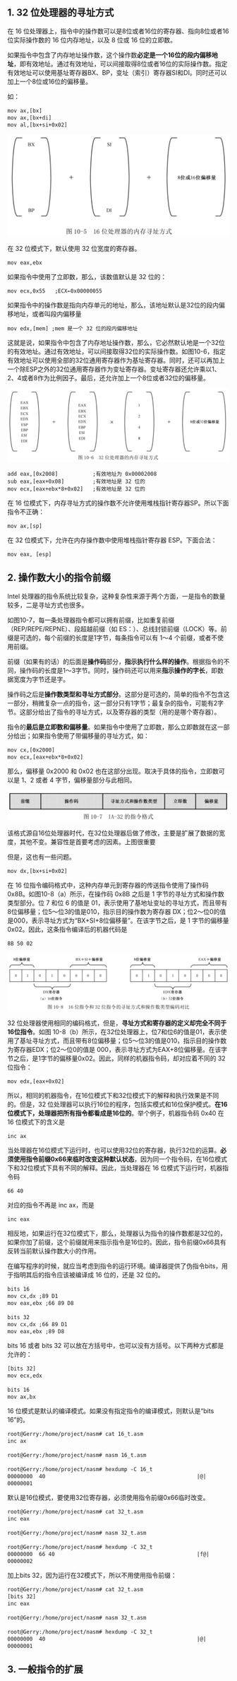 ## 1. 32 位处理器的寻址方式

在 16 位处理器上，指令中的操作数可以是8位或者16位的寄存器、指向8位或者16位实际操作数的 16 位内存地址，以及 8 位或 16 位的立即数。

如果指令中包含了内存地址操作数，这个操作数**必定是一个16位的段内偏移地址**，即有效地址。通过有效地址，可以间接取得8位或者16位的实际操作数。指定有效地址可以使用基址寄存器BX、BP，变址（索引）寄存器SI和DI。同时还可以加上一个8位或16位的偏移量。

如：

```
mov ax,[bx]
mov ax,[bx+di]
mov al,[bx+si+0x02]
```

![config](images/5.png)

在 32 位模式下，默认使用 32 位宽度的寄存器。

```
mov eax,ebx
```

如果指令中使用了立即数，那么，该数值默认是 32 位的：

```
mov ecx,0x55   ;ECX←0x00000055
```

如果指令中的操作数是指向内存单元的地址，那么，该地址默认是32位的段内偏移地址，或者叫段内偏移量

```
mov edx,[mem] ;mem 是一个 32 位的段内偏移地址
```

这就是说，如果指令中包含了内存地址操作数，那么，它必然默认地是一个32位的有效地址。通过有效地址，可以间接取得32位的实际操作数。如图10-6，指定有效地址可以使用全部的32位通用寄存器作为基址寄存器。同时，还可以再加上一个除ESP之外的32位通用寄存器作为变址寄存器。变址寄存器还允许乘以1、2、4或者8作为比例因子。最后，还允许加上一个8位或者32位的偏移量。

![config](images/6.png)

```
add eax,[0x2008]           ;有效地址为 0x00002008
sub eax,[eax+0x08]         ;有效地址是 32 位的
mov ecx,[eax+ebx*8+0x02]   ;有效地址是 32 位的
```

在 16 位模式下，内存寻址方式的操作数不允许使用堆栈指针寄存器SP。所以下面指令不正确：

```
mov ax,[sp]
```

在 32 位模式下，允许在内存操作数中使用堆栈指针寄存器 ESP。下面合法：

```
mov eax, [esp]
```

## 2. 操作数大小的指令前缀

Intel 处理器的指令系统比较复杂，这种复杂性来源于两个方面，一是指令的数量较多，二是寻址方式也很多。

如图10-7，每一条处理器指令都可以拥有前缀，比如重复前缀（REP/REPE/REPNE）、段超越前缀（如 ES：）、总线封锁前缀（LOCK）等。前缀是可选的，每个前缀的长度是1字节，每条指令可以有 1～4 个前缀，或者不使用前缀。

前缀（如果有的话）的后面是**操作码**部分，**指示执行什么样的操作**。根据指令的不同，操作码的长度是1～3字节。同时，操作码还可以用来**指示操作的字长**，即数据宽度为字节还是字。

操作码之后是**操作数类型和寻址方式部分**。这部分是可选的，简单的指令不包含这一部分，稍微复杂一点的指令，这一部分只有1字节；最复杂的指令，可能有2字节。这部分给出了指令的寻址方式，以及寄存器的类型（用的是哪个寄存器）。

指令的**最后是立即数和偏移量**。如果指令中使用了立即数，那么立即数就在这一部分给出；如果指令使用了带偏移量的寻址方式，如：

```
mov cx,[0x2000]
mov ecx,[eax+ebx*8+0x02]
```

那么，偏移量 0x2000 和 0x02 也在这部分出现。取决于具体的指令，立即数可以是 1、2 或者 4 字节，偏移量部分与此相同。

![config](images/7.png)

该格式源自16位处理器时代，在32位处理器后做了修改，主要是扩展了数据的宽度，其他不变。兼容性是首要考虑的因素。上图很重要

但是，这也有一些问题。

```
mov dx,[bx+si+0x02]
```

在 16 位指令编码格式中，这种内存单元到寄存器的传送指令使用了操作码0x8B。如图10-8（a）所示，在操作码 0x8B 之后是 1 字节的寻址方式和操作数类型部分。位 7 和位 6 的值是 01，表示使用了基地址变址的寻址方式，而且带有8位偏移量；位5～位3的值是010，指示目的操作数为寄存器 DX；位2～位0的值是000，表示寻址方式为“BX+SI+8位偏移量”。在该字节之后，是 1 字节的偏移量 0x02。因此，这条指令编译后的机器代码是

```
8B 50 02
```

![config](images/8.png)

32 位处理器使用相同的编码格式，但是，**寻址方式和寄存器的定义却完全不同于16位指令**。如图 10-8（b）所示，在32位处理器上，位7和位6的值是01，表示使用了基址寻址方式，而且带有8位偏移量；位5～位3的值是010，指示目的操作数为寄存器EDX；位2～位0的值是 000，表示寻址方式为EAX+8位偏移量。在该字节之后，是1字节的偏移量0x02。因此，同样的机器指令码，却对应着不同的 32 位指令：

```
mov edx,[eax+0x02]
```

所以，相同的机器指令，在16位模式下和32位模式下的解释和执行效果是不同的。但是，32 位处理器可以执行16位的程序，包括实模式和16位保护模式。**在16位模式下，处理器把所有指令都看成是16位的**。举个例子，机器指令码 0x40 在 16 位模式下的含义是

```
inc ax
```

当处理器在16位模式下运行时，也可以使用32位的寄存器，执行32位的运算。**必须使用指令前缀0x66来临时改变这种默认状态**，因为同一个指令码，在16位模式下和32位模式下具有不同的解释。因此，当处理器在 16 位模式下运行时，机器指令码

```
66 40
```

对应的指令不再是 inc ax，而是

```
inc eax
```

相反地，如果运行在32位模式下，那么，处理器认为指令的操作数都是32位的，如果你加了前缀，这个前缀就用来指示指令是16位的。因此，指令前缀0x66具有反转当前默认操作数大小的作用。

在编写程序的时候，就应当考虑到指令的运行环境。编译器提供了伪指令bits，用于指明其后的指令应该被编译成 16 位的，还是 32 位的。

```
bits 16
mov cx,dx ;89 D1
mov eax,ebx ;66 89 D8

bits 32
mov cx,dx ;66 89 D1
mov eax,ebx ;89 D8
```

bits 16 或者 bits 32 可以放在方括号中，也可以没有方括号。以下两种方式都是允许的：

```
[bits 32]
mov ecx,edx

bits 16
mov ax,bx
```

16 位模式是默认的编译模式。如果没有指定指令的编译模式，则默认是“bits 16”的。

```
root@Gerry:/home/project/nasm# cat 16_t.asm 
inc ax

root@Gerry:/home/project/nasm# nasm 16_t.asm 

root@Gerry:/home/project/nasm# hexdump -C 16_t
00000000  40                                                |@|
00000001
```

默认是16位模式，要使用32位寄存器，必须使用指令前缀0x66临时改变。

```
root@Gerry:/home/project/nasm# cat 32_t.asm 
inc eax

root@Gerry:/home/project/nasm# nasm 32_t.asm 

root@Gerry:/home/project/nasm# hexdump -C 32_t
00000000  66 40                                             |f@|
00000002
```

加上bits 32，因为运行在32模式下，所以不用使用指令前缀：

```
root@Gerry:/home/project/nasm# cat 32_t.asm 
[bits 32]
inc eax

root@Gerry:/home/project/nasm# nasm 32_t.asm 

root@Gerry:/home/project/nasm# hexdump -C 32_t
00000000  40                                                |@|
00000001
```

## 3. 一般指令的扩展


